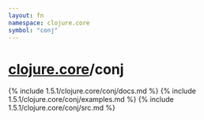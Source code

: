 ```yaml
---
layout: fn
namespace: clojure.core
symbol: "conj"
---
```


# [clojure.core](../)/conj

{% include 1.5.1/clojure.core/conj/docs.md %}
{% include 1.5.1/clojure.core/conj/examples.md %}
{% include 1.5.1/clojure.core/conj/src.md %}

